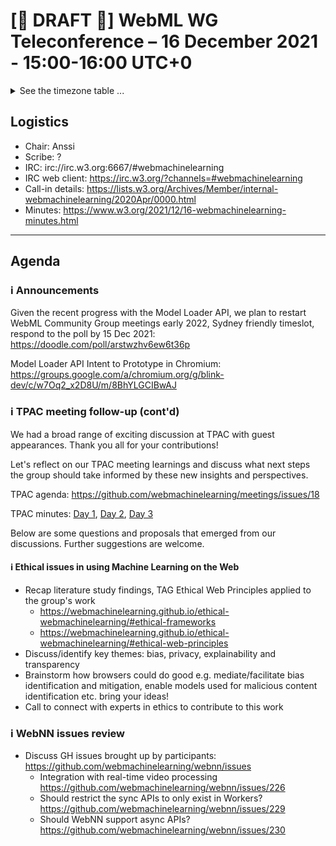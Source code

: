 # [🚧 DRAFT 🚧] WebML WG Teleconference – 16 December 2021 - 15:00-16:00 UTC+0

<details><summary>See the timezone table ...</summary>
<table>
<tr><td> San Francisco (U.S.A. - California) <td> Thu, 16 December 2021 <td> 07:00 <td> UTC-8 hours
<tr><td> Boston (U.S.A. - Massachusetts) <td> Thu, 16 December 2021 <td> 10:00 <td> UTC-5 hours
<tr><td> London (United Kingdom - England) <td> Thu, 16 December 2021 <td> 15:00 <td> UTC+0 hours
<tr><td> Berlin (Germany) <td> Thu, 16 December 2021 <td> 16:00 <td> UTC+1 hours
<tr><td> Helsinki (Finland) <td> Thu, 16 December 2021 <td> 17:00 <td> UTC+2 hours
<tr><td> Shanghai (China) <td> Thu, 16 December 2021 <td> 23:00 <td> UTC+8 hours
<tr><td> Tokyo (Japan) <td> Fri, 17 December 2021 <td> 00:00 <td> UTC+9 hours
<tr><td> Corresponding UTC (GMT) <td> Thu, 16 December 2021 <td colspan=2> 15:00 UTC
</table>

Other locations: https://www.timeanddate.com/worldclock/fixedtime.html?iso=20211216T15
  </details>
  
## Logistics

* Chair: Anssi
* Scribe: ?
* IRC: irc://irc.w3.org:6667/#webmachinelearning
* IRC web client: https://irc.w3.org/?channels=#webmachinelearning
* Call-in details: https://lists.w3.org/Archives/Member/internal-webmachinelearning/2020Apr/0000.html
* Minutes: https://www.w3.org/2021/12/16-webmachinelearning-minutes.html
  
---

## Agenda
  
### ℹ️ Announcements
  
Given the recent progress with the Model Loader API, we plan to restart WebML Community Group meetings early 2022, Sydney friendly timeslot, respond to the poll by 15 Dec 2021: https://doodle.com/poll/arstwzhv6ew6t36p
  
Model Loader API Intent to Prototype in Chromium: https://groups.google.com/a/chromium.org/g/blink-dev/c/w7Oq2_x2D8U/m/8BhYLGCIBwAJ
  
### ℹ️ TPAC meeting follow-up (cont'd)

We had a broad range of exciting discussion at TPAC with guest appearances. Thank you all for your contributions!

Let's reflect on our TPAC meeting learnings and discuss what next steps the group should take informed by these new insights and perspectives.

TPAC agenda: https://github.com/webmachinelearning/meetings/issues/18

TPAC minutes: [Day 1](https://www.w3.org/2021/10/26-webmachinelearning-minutes.html), [Day 2](https://www.w3.org/2021/10/27-webmachinelearning-minutes.html), [Day 3](https://www.w3.org/2021/10/28-webmachinelearning-minutes.html)

Below are some questions and proposals that emerged from our discussions. Further suggestions are welcome.

#### ℹ️ Ethical issues in using Machine Learning on the Web

   - Recap literature study findings, TAG Ethical Web Principles applied to the group's work
      - https://webmachinelearning.github.io/ethical-webmachinelearning/#ethical-frameworks
      - https://webmachinelearning.github.io/ethical-webmachinelearning/#ethical-web-principles
   - Discuss/identify key themes: bias, privacy, explainability and transparency
   - Brainstorm how browsers could do good e.g. mediate/facilitate bias identification and mitigation, enable models used for malicious content identification etc. bring your ideas!
   - Call to connect with experts in ethics to contribute to this work

### ℹ️ WebNN issues review

   - Discuss GH issues brought up by participants: https://github.com/webmachinelearning/webnn/issues
     - Integration with real-time video processing https://github.com/webmachinelearning/webnn/issues/226
     - Should restrict the sync APIs to only exist in Workers? https://github.com/webmachinelearning/webnn/issues/229
     - Should WebNN support async APIs? https://github.com/webmachinelearning/webnn/issues/230
